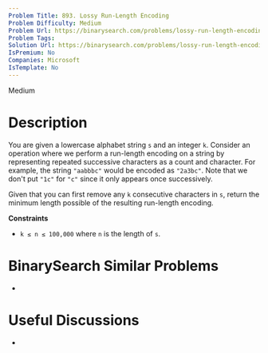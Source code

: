 ```yaml
---
Problem Title: 893. Lossy Run-Length Encoding
Problem Difficulty: Medium
Problem Url: https://binarysearch.com/problems/lossy-run-length-encoding/
Problem Tags: 
Solution Url: https://binarysearch.com/problems/lossy-run-length-encoding/solutions/
IsPremium: No
Companies: Microsoft
IsTemplate: No
---
```


<span style="color: ;">Medium</span>

# Description

You are given a lowercase alphabet string `s` and an integer `k`. Consider an operation where we perform a run-length encoding on a string by representing repeated successive characters as a count and character. For example, the string `"aabbbc"` would be encoded as `"2a3bc"`. Note that we don't put `"1c"` for `"c"` since it only appears once successively.

Given that you can first remove any `k` consecutive characters in `s`, return the minimum length possible of the resulting run-length encoding.

**Constraints**
- `k ≤ n ≤ 100,000` where `n` is the length of `s`.

# BinarySearch Similar Problems

- []()

# Useful Discussions

- []()
